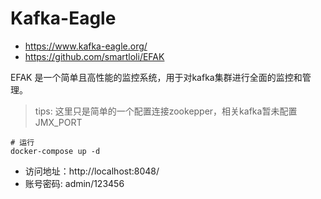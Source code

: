 # Kafka-Eagle

- https://www.kafka-eagle.org/
- https://github.com/smartloli/EFAK

EFAK 是一个简单且高性能的监控系统，用于对kafka集群进行全面的监控和管理。

> tips: 这里只是简单的一个配置连接zookepper，相关kafka暂未配置JMX_PORT

```shell
# 运行
docker-compose up -d
```

- 访问地址：http://localhost:8048/
- 账号密码: admin/123456

